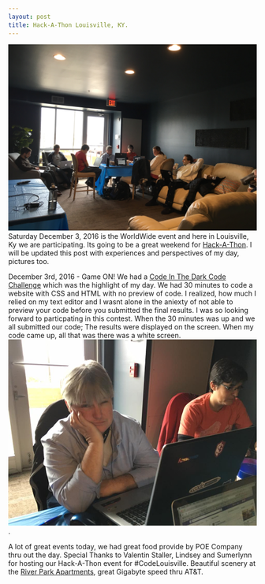 ```yaml
---
layout: post
title: Hack-A-Thon Louisville, KY.
---
```


![Group Lounge at the River Park Apartments](/images/Hack-A-Thon-Louisville.jpg)
Saturday December 3, 2016 is the WorldWide event and here in Louisville, Ky we are participating.
Its going to be a great weekend for [Hack-A-Thon](https://her.is/2gCdwuc).  I will be updated this post with experiences and perspectives of my day, pictures too.

December 3rd, 2016 - Game ON!
We had a [Code In The Dark Code Challenge](http://codeinthedark.com/) which was the highlight of my day. We had 30 minutes to code a website with CSS and HTML with no preview of code. I realized, how much I relied on my text editor and I wasnt alone in the aniexty of not able to preview your code before you submitted the final results. I was so looking forward to particpating in this contest.  When the 30 minutes was up and we all submitted our code; The results were displayed on the screen. When my code came up, all that was there was a white screen. ![My response](/images/ErrinResponseContest.jpg).

A lot of great events today, we had great food provide by POE Company thru out the day.  Special Thanks to Valentin Staller, Lindsey and Sumerlynn for hosting our Hack-A-Thon event for #CodeLouisville.  Beautiful scenery at the [River Park Apartments](http://www.riverparkplace.net/apartments/), great Gigabyte speed thru AT&T.
